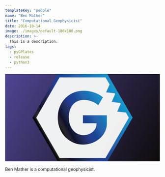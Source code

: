 ```yaml
---
templateKey: "people"
name: "Ben Mather"
title: "Computational Geophysicist"
date: 2016-10-14
image: ./images/default-180x180.png
description: >-
  This is a description.
tags:
  - pyGPlates
  - release
  - python3
---
```


![Ben Mather](./images/default-1200x650.png)

Ben Mather is a computational geophysicist.
